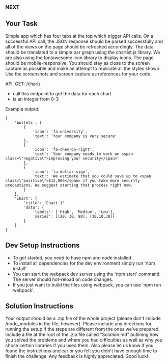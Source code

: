 ### NEXT ###

## Your Task ##
Simple app which has four tabs at the top which trigger API calls. On a successful API call, the JSON response should be parsed successfully and all of the views on the page should be refreshed accordingly. The data should be translated to a simple bar graph using the chartist.js library. We are also using the fontawesome icon library to display icons. The page should be mobile-responsive. You should stay as close to the screen capture as possible and make an attempt to replicate all the styles shown. Use the screenshots and screen capture as references for your code.

API:
GET: /chart/<id>
- call this endpoint to get the data for each chart
- <id> is an integer from 0-3

Example output:     
```
{
	'bullets': [
		{
			'icon': 'fa-university',
			'text': 'Your company is very secure'
		},
		{
			'icon': 'fa-chevron-right',
			'text': 'Your company needs to work on <span class=\"negative\">improving your security</span>'
		},
		{
			'icon': 'fa-dollar-sign',
			'text': 'We estimate that you could save up to <span class=\"positive\">$12,000</span> if you take more security precautions. We suggest starting that process right now.'
		}
	],
	'chart': {
		'title': 'Chart 1'
		'data': {
			'labels': ['High', 'Medium', 'Low'],
			'series': [[20, 30, 80], [30,10,30]]
		}
	}
}
```

## Dev Setup Instructions ##
- To get started, you need to have npm and node installed.
- To install all dependencies for the dev environment simply run 'npm install'.
- You can start the webpack dev server using the 'npm start' command. The server should hot-reload on code changes.
- If you just want to build the files using webpack, you can use 'npm run webpack'.

## Solution Instructions ##
Your output should be a .zip file of the whole project (please don't include /node_modules in the file, however). Please include any directions for running the setup if the steps are different from the ones we've prepared. Include a file at the root of the .zip file called "Solution.md" outlining how you solved the problems and where you had difficulties as well as why you chose certain libraries if you used them. Also please let us know if you found the instructions unclear or you felt you didn't have enough time to finish the challenge. Any feedback is highly appreciated. Good luck!

